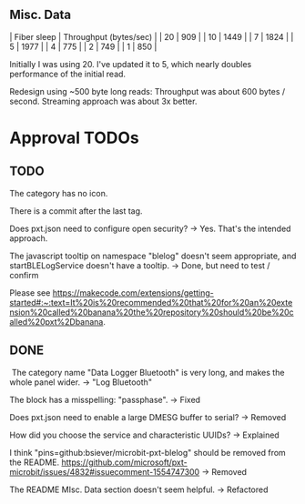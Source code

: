 
## Misc. Data

| Fiber sleep | Throughput (bytes/sec) |
| 20 | 909 | 
| 10 | 1449 |
| 7 | 1824 |
| 5 | 1977 |
| 4 | 775 |
| 2 | 749 |
| 1 | 850 |

Initially I was using 20.  I've updated it to 5, which nearly doubles performance of the initial read.

Redesign using ~500 byte long reads:  Throughput was about 600 bytes / second.  Streaming approach was about 3x better.


# Approval TODOs

## TODO

The category has no icon.

There is a commit after the last tag.

Does pxt.json need to configure open security? -> Yes.  That's the intended approach.  

The javascript tooltip on namespace "blelog" doesn't seem appropriate, and startBLELogService doesn't have a tooltip. -> Done, but need to test / confirm

Please see https://makecode.com/extensions/getting-started#:~:text=It%20is%20recommended%20that%20for%20an%20extension%20called%20banana%20the%20repository%20should%20be%20called%20pxt%2Dbanana.


## DONE

​
The category name "Data Logger Bluetooth" is very long, and makes the whole panel wider.  -> "Log Bluetooth"

The block has a misspelling: "passphase". -> Fixed

Does pxt.json need to enable a large DMESG buffer to serial? -> Removed

How did you choose the service and characteristic UUIDs? -> Explained

I think "pins=github:bsiever/microbit-pxt-blelog" should be removed from the README.
https://github.com/microsoft/pxt-microbit/issues/4832#issuecomment-1554747300 -> Removed

The README MIsc. Data section doesn't seem helpful. -> Refactored
 






<!-- ```package
pins=github:bsiever/microbit-pxt-blelog
``` -->